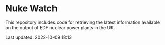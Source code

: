 # Nuke Watch

This repository includes code for retrieving the latest information available on the output of EDF nuclear power plants in the UK.

Last updated: 2022-10-09 18:13